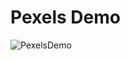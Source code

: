 # Pexels Demo

![PexelsDemo](https://media.giphy.com/media/v1.Y2lkPTc5MGI3NjExbm83N3BqYTczczg1dTJtNTBlZG16cmxtazl4YTB6OG5mdnZ1NmVocyZlcD12MV9pbnRlcm5hbF9naWZfYnlfaWQmY3Q9Zw/nu3nGrBTSoLaLDa2e0/giphy.gif)

